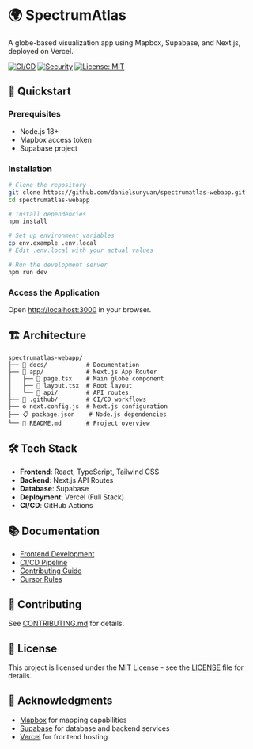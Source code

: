 # 🌍 SpectrumAtlas

A globe-based visualization app using Mapbox, Supabase, and Next.js, deployed on Vercel.

[![CI/CD](https://github.com/danielsunyuan/spectrumatlas-webapp/workflows/Next.js%20Application%20Tests/badge.svg)](https://github.com/danielsunyuan/spectrumatlas-webapp/actions)
[![Security](https://github.com/danielsunyuan/spectrumatlas-webapp/workflows/Security%20Scan/badge.svg)](https://github.com/danielsunyuan/spectrumatlas-webapp/actions)
[![License: MIT](https://img.shields.io/badge/License-MIT-yellow.svg)](https://opensource.org/licenses/MIT)

## 🚀 Quickstart

### Prerequisites
- Node.js 18+
- Mapbox access token
- Supabase project

### Installation
```bash
# Clone the repository
git clone https://github.com/danielsunyuan/spectrumatlas-webapp.git
cd spectrumatlas-webapp

# Install dependencies
npm install

# Set up environment variables
cp env.example .env.local
# Edit .env.local with your actual values

# Run the development server
npm run dev
```

### Access the Application
Open [http://localhost:3000](http://localhost:3000) in your browser.

## 🏗️ Architecture

```
spectrumatlas-webapp/
├── 📁 docs/           # Documentation
├── 📁 app/            # Next.js App Router
│   ├── 📄 page.tsx    # Main globe component
│   ├── 📄 layout.tsx  # Root layout
│   └── 📁 api/        # API routes
├── 📁 .github/        # CI/CD workflows
├── ⚙️ next.config.js  # Next.js configuration
├── 📋 package.json    # Node.js dependencies
└── 📖 README.md       # Project overview
```

## 🛠️ Tech Stack

- **Frontend**: React, TypeScript, Tailwind CSS
- **Backend**: Next.js API Routes
- **Database**: Supabase
- **Deployment**: Vercel (Full Stack)
- **CI/CD**: GitHub Actions

## 📚 Documentation

- [Frontend Development](docs/frontend.md)
- [CI/CD Pipeline](docs/ci_cd.md)
- [Contributing Guide](docs/contributing.md)
- [Cursor Rules](docs/cursor-rules.md)

## 🤝 Contributing

See [CONTRIBUTING.md](docs/contributing.md) for details.

## 📄 License

This project is licensed under the MIT License - see the [LICENSE](LICENSE) file for details.

## 🙏 Acknowledgments

- [Mapbox](https://www.mapbox.com/) for mapping capabilities
- [Supabase](https://supabase.com/) for database and backend services
- [Vercel](https://vercel.com/) for frontend hosting 
